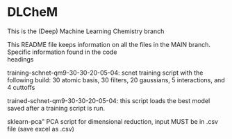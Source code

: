# DLCheM

This is the (Deep) Machine Learning Chemistry branch

This README file keeps information on all the files in the MAIN branch. Specific information found in the code  
headings


training-schnet-qm9-30-30-20-05-04: 
       scnet training script with the following build: 30 atomic basis, 30 filters, 20 gaussians, 5 interactions,
       and 4 cuttoffs
 
trained-schnet-qm9-30-30-20-05-04:
        this script loads the best model saved after a training script is run.          

sklearn-pca" 
        PCA script for dimensional reduction, input MUST be in .csv file (save excel as .csv)

